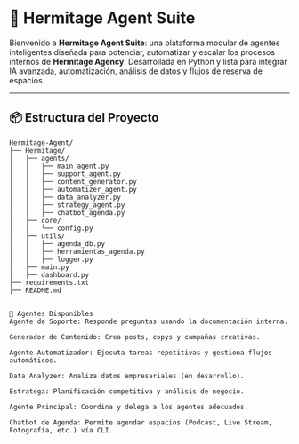 # 🤖 Hermitage Agent Suite

Bienvenido a **Hermitage Agent Suite**: una plataforma modular de agentes inteligentes diseñada para potenciar, automatizar y escalar los procesos internos de **Hermitage Agency**. Desarrollada en Python y lista para integrar IA avanzada, automatización, análisis de datos y flujos de reserva de espacios.

---

## 📦 Estructura del Proyecto

```plaintext
Hermitage-Agent/
├── Hermitage/
│   ├── agents/
│   │   ├── main_agent.py
│   │   ├── support_agent.py
│   │   ├── content_generator.py
│   │   ├── automatizer_agent.py
│   │   ├── data_analyzer.py
│   │   ├── strategy_agent.py
│   │   ├── chatbot_agenda.py
│   ├── core/
│   │   └── config.py
│   ├── utils/
│   │   ├── agenda_db.py
│   │   ├── herramientas_agenda.py
│   │   ├── logger.py
│   ├── main.py
│   ├── dashboard.py
├── requirements.txt
├── README.md


🧠 Agentes Disponibles
Agente de Soporte: Responde preguntas usando la documentación interna.

Generador de Contenido: Crea posts, copys y campañas creativas.

Agente Automatizador: Ejecuta tareas repetitivas y gestiona flujos automáticos.

Data Analyzer: Analiza datos empresariales (en desarrollo).

Estratega: Planificación competitiva y análisis de negocio.

Agente Principal: Coordina y delega a los agentes adecuados.

Chatbot de Agenda: Permite agendar espacios (Podcast, Live Stream, Fotografía, etc.) vía CLI.
